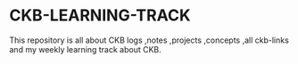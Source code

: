 # CKB-LEARNING-TRACK
This repository is all about CKB logs ,notes ,projects ,concepts ,all ckb-links and my weekly learning track about CKB.
